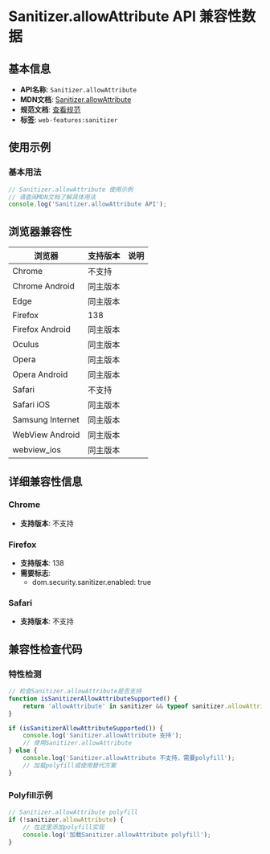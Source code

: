 # Sanitizer.allowAttribute API 兼容性数据

## 基本信息

- **API名称**: `Sanitizer.allowAttribute`
- **MDN文档**: [Sanitizer.allowAttribute](https://developer.mozilla.org/docs/Web/API/Sanitizer/allowAttribute)
- **规范文档**: [查看规范](https://wicg.github.io/sanitizer-api/#dom-sanitizer-allowattribute)
- **标签**: `web-features:sanitizer`

## 使用示例

### 基本用法

```javascript
// Sanitizer.allowAttribute 使用示例
// 请查阅MDN文档了解具体用法
console.log('Sanitizer.allowAttribute API');
```

## 浏览器兼容性

| 浏览器 | 支持版本 | 说明 |
|--------|----------|------|
| Chrome | 不支持 |  |
| Chrome Android | 同主版本 |  |
| Edge | 同主版本 |  |
| Firefox | 138 |  |
| Firefox Android | 同主版本 |  |
| Oculus | 同主版本 |  |
| Opera | 同主版本 |  |
| Opera Android | 同主版本 |  |
| Safari | 不支持 |  |
| Safari iOS | 同主版本 |  |
| Samsung Internet | 同主版本 |  |
| WebView Android | 同主版本 |  |
| webview_ios | 同主版本 |  |

## 详细兼容性信息

### Chrome

- **支持版本**: 不支持

### Firefox

- **支持版本**: 138
- **需要标志**: 
  - dom.security.sanitizer.enabled: true

### Safari

- **支持版本**: 不支持

## 兼容性检查代码

### 特性检测

```javascript
// 检查Sanitizer.allowAttribute是否支持
function isSanitizerAllowAttributeSupported() {
    return 'allowAttribute' in sanitizer && typeof sanitizer.allowAttribute === 'function';
}

if (isSanitizerAllowAttributeSupported()) {
    console.log('Sanitizer.allowAttribute 支持');
    // 使用Sanitizer.allowAttribute
} else {
    console.log('Sanitizer.allowAttribute 不支持，需要polyfill');
    // 加载polyfill或使用替代方案
}
```

### Polyfill示例

```javascript
// Sanitizer.allowAttribute polyfill
if (!sanitizer.allowAttribute) {
    // 在这里添加polyfill实现
    console.log('加载Sanitizer.allowAttribute polyfill');
}
```

